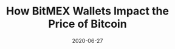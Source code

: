 ---
title: "How BitMEX Wallets Impact the Price of Bitcoin"
date: 2020-06-27
categories: [external, amberdata]
tags: [blockchain, finance]
link: https://hackernoon.com/how-bitmex-wallets-impact-the-price-of-bitcoin-0km3yxq
---